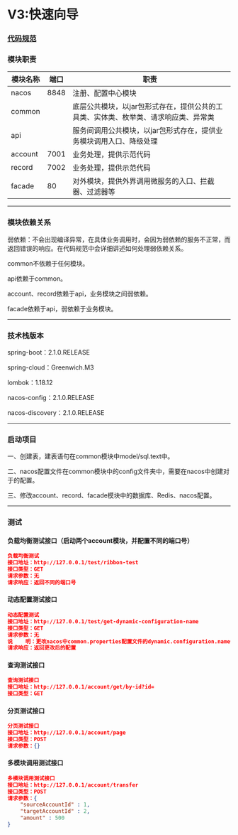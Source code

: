 # V3:快速向导

### [代码规范](https://github.com/huaPeiLiang/fast-cloud/wiki)

###    模块职责

模块名称 | 端口 |  职责  
-|-|-
nacos | 8848 | 注册、配置中心模块 |
common |      | 底层公共模块，以jar包形式存在，提供公共的工具类、实体类、枚举类、请求响应类、异常类 |
api    |      | 服务间调用公共模块，以jar包形式存在，提供业务模块调用入口、降级处理 |
account| 7001 | 业务处理，提供示范代码 |
record | 7002 | 业务处理，提供示范代码 |
facade |  80  | 对外模块，提供外界调用微服务的入口、拦截器、过滤器等 |

----

###    模块依赖关系

弱依赖：不会出现编译异常，在具体业务调用时，会因为弱依赖的服务不正常，而返回错误的响应。在代码规范中会详细讲述如何处理弱依赖关系。

common不依赖于任何模块。

api依赖于common。

account、record依赖于api，业务模块之间弱依赖。

facade依赖于api，弱依赖于业务模块。

----

###    技术栈版本

spring-boot：2.1.0.RELEASE

spring-cloud：Greenwich.M3

lombok：1.18.12

nacos-config：2.1.0.RELEASE

nacos-discovery：2.1.0.RELEASE

----

###    启动项目

一、创建表，建表语句在common模块中model/sql.text中。

二、nacos配置文件在common模块中的config文件夹中，需要在nacos中创建对于的配置。

三、修改account、record、facade模块中的数据库、Redis、nacos配置。
    
----

###   测试
####    负载均衡测试接口（启动两个account模块，并配置不同的端口号）

```json
负载均衡测试
接口地址：http://127.0.0.1/test/ribbon-test
接口类型：GET
请求参数：无
请求响应：返回不同的端口号
```

####    动态配置测试接口

```json
动态配置测试
接口地址：http://127.0.0.1/test/get-dynamic-configuration-name
接口类型：GET
请求参数：无
说    明：更改nacos中common.properties配置文件的dynamic.configuration.name值后再进行接口调用。
请求响应：返回更改后的配置
```

####    查询测试接口

```json
查询测试接口
接口地址：http://127.0.0.1/account/get/by-id?id=
接口类型：GET
```

####    分页测试接口

```json
分页测试接口
接口地址：http://127.0.0.1/account/page
接口类型：POST
请求参数：{}
```

####  多模块调用测试接口

```json
多模块调用测试接口
接口地址：http://127.0.0.1/account/transfer
接口类型：POST
请求参数：{
    "sourceAccountId" : 1,
    "targetAccountId" : 2,
    "amount" : 500
}
```


